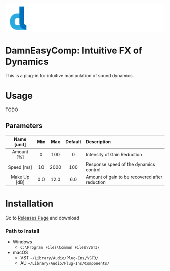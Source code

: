 ![](/Assets/logo.svg)

# DamnEasyComp: Intuitive FX of Dynamics

This is a plug-in for intuitive manipulation of sound dynamics.

# Usage

TODO

## Parameters
| Name [unit]  |  Min  |  Max  | Default | Description                                    |
| :----------: | :---: | :---: | :-----: | :--------------------------------------------- |
|  Amount [%]  |   0   |  100  |    0    | Intensity of Gain Reduction                    |
|  Speed [ms]  |  10   | 2000  |   100   | Response speed of the dynamics control         |
| Make Up [dB] |  0.0  | 12.0  |   6.0   | Amount of gain to be recovered after reduction |

# Installation

Go to [Releases Page](../../releases/latest) and download

### Path to Install
- Windows
  - `C:\Program Files\Common Files\VST3\`
- macOS
  - VST `~/Library/Audio/Plug-Ins/VST3/`
  - AU `~/Library/Audio/Plug-Ins/Components/`